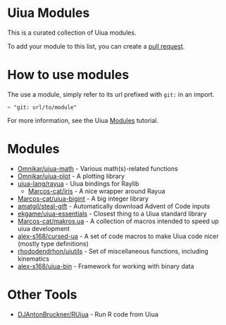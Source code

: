 # Uiua Modules

This is a curated collection of Uiua modules.

To add your module to this list, you can create a [pull request](https://github.com/uiua-lang/uiua-modules/pulls).

# How to use modules

The use a module, simply refer to its url prefixed with `git:` in an import.

```uiua
~ "git: url/to/module"
```

For more information, see the Uiua [Modules](https://uiua.org/tutorial/modules) tutorial.

# Modules

- [Omnikar/uiua-math](https://github.com/Omnikar/uiua-math) - Various math(s)-related functions
- [Omnikar/uiua-plot](https://github.com/Omnikar/uiua-plot) - A plotting library
- [uiua-lang/rayua](https://github.com/uiua-lang/rayua) - Uiua bindings for Raylib
  - [Marcos-cat/iris](https://github.com/Marcos-cat/iris) - A nice wrapper around Rayua
- [Marcos-cat/uiua-bigint](https://github.com/Marcos-cat/uiua-bigint) - A big integer library
- [amatgil/steal-gift](https://github.com/amatgil/steal-gift) - Automatically download Advent of Code inputs
- [ekgame/uiua-essentials](https://github.com/ekgame/uiua-essentials) - Closest thing to a Uiua standard library
- [Marcos-cat/makros.ua](https://github.com/Marcos-cat/makros.ua) - A collection of macros intended to speed up uiua development
- [alex-s168/cursed-ua](https://github.com/alex-s168/cursed-ua) - A set of code macros to make Uiua code nicer (mostly type definitions)
- [rhododendrhon/uiutils](https://github.com/rhododendrhon/uiutils) - Set of miscellaneous functions, including kinematics
- [alex-s168/uiua-bin](https://github.com/alex-s168/uiua-bin) - Framework for working with binary data

# Other Tools

- [DJAntonBruckner/RUiua](https://github.com/DJAntonBruckner/RUiua) - Run R code from Uiua
